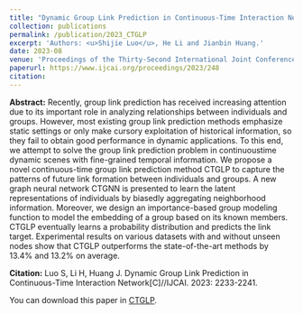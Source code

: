 ```yaml
---
title: "Dynamic Group Link Prediction in Continuous-Time Interaction Network "
collection: publications
permalink: /publication/2023_CTGLP
excerpt: 'Authors: <u>Shijie Luo</u>, He Li and Jianbin Huang.'
date: 2023-08
venue: 'Proceedings of the Thirty-Second International Joint Conference on Artificial Intelligence (IJCAI23)'
paperurl: https://www.ijcai.org/proceedings/2023/248
citation:
---
```

<b>Abstract:</b> Recently, group link prediction has received increasing attention due to its important role in analyzing relationships between individuals and groups. However, most existing group link prediction methods emphasize static settings or only make cursory exploitation of historical information, so they fail to obtain good performance in dynamic applications. To this end, we attempt to solve the group link prediction problem in continuoustime dynamic scenes with fine-grained temporal information. We propose a novel continuous-time group link prediction method CTGLP to capture the patterns of future link formation between individuals and groups. A new graph neural network CTGNN is presented to learn the latent representations of individuals by biasedly aggregating neighborhood information. Moreover, we design an importance-based group modeling function to model the embedding of a group based on its known members. CTGLP eventually learns a probability distribution and predicts the link target. Experimental results on various datasets with and without unseen nodes show that CTGLP outperforms the state-of-the-art methods by 13.4% and 13.2% on average.

<b>Citation:</b> Luo S, Li H, Huang J. Dynamic Group Link Prediction in Continuous-Time Interaction Network[C]//IJCAI. 2023: 2233-2241. 

You can download this paper in [CTGLP](https://www.ijcai.org/proceedings/2023/248).
